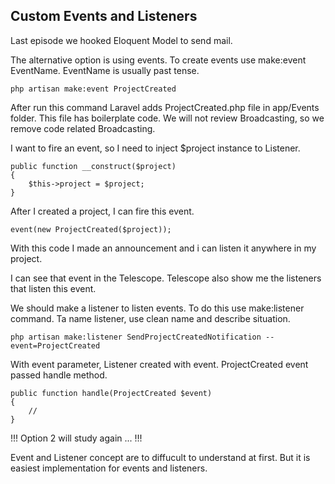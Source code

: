 ## Custom Events and Listeners ##

Last episode we hooked Eloquent Model to send mail.

The alternative option is using events. To create events use make:event EventName. EventName is usually past tense.

`php artisan make:event ProjectCreated`

 After run this command Laravel adds ProjectCreated.php file in app/Events folder.
 This file has boilerplate code. We will not review Broadcasting, so we remove code related Broadcasting.
 
 I want to fire an event, so I need to inject $project instance to Listener.
 
 ```
 public function __construct($project)
 {
     $this->project = $project;
 }
 ```
 
 After I created a project, I can fire this event.

`event(new ProjectCreated($project));`

With this code I made an announcement and i can listen it anywhere in my project.

I can see that event in the Telescope. Telescope also show me the listeners that listen this event.

We should make a listener to listen events. To do this use make:listener command.
Ta name listener, use clean name and describe situation.

`php artisan make:listener SendProjectCreatedNotification --event=ProjectCreated`

With event parameter, Listener created with event. ProjectCreated event passed handle method.

```
public function handle(ProjectCreated $event)
{
    //
}
```

!!! Option 2 will study again ... !!!

Event and Listener concept are to diffucult to understand at first. 
But it is easiest implementation for events and listeners.



 
 